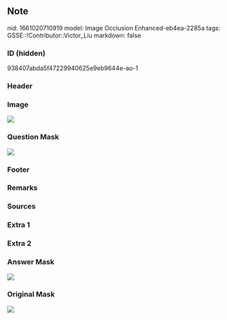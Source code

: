 ## Note
nid: 1661020710919
model: Image Occlusion Enhanced-eb4ea-2285a
tags: GSSE::!Contributor::Victor_Liu
markdown: false

### ID (hidden)
938407abda5f47229940625e9eb9644e-ao-1

### Header


### Image
<img src="tmp8ds6en7u.png">

### Question Mask
<img src="938407abda5f47229940625e9eb9644e-ao-1-Q.svg">

### Footer


### Remarks


### Sources


### Extra 1


### Extra 2


### Answer Mask
<img src="938407abda5f47229940625e9eb9644e-ao-1-A.svg">

### Original Mask
<img src="938407abda5f47229940625e9eb9644e-ao-O.svg">
